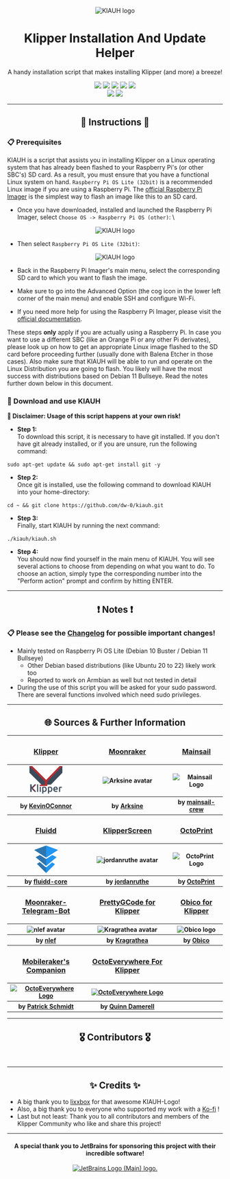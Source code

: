 <p align="center">
  <a>
    <img src="https://raw.githubusercontent.com/dw-0/kiauh/master/resources/screenshots/kiauh.png" alt="KIAUH logo" height="181">
    <h1 align="center">Klipper Installation And Update Helper</h1>
  </a>
</p>

<p align="center">
  A handy installation script that makes installing Klipper (and more) a breeze!
</p>

<p align="center">
  <a><img src="https://img.shields.io/github/license/dw-0/kiauh"></a>
  <a><img src="https://img.shields.io/github/stars/dw-0/kiauh"></a>
  <a><img src="https://img.shields.io/github/forks/dw-0/kiauh"></a>
  <a><img src="https://img.shields.io/github/languages/top/dw-0/kiauh?logo=gnubash&logoColor=white"></a>
  <a><img src="https://img.shields.io/github/v/tag/dw-0/kiauh"></a>
  <br />
  <a><img src="https://img.shields.io/github/last-commit/dw-0/kiauh"></a>
  <a><img src="https://img.shields.io/github/contributors/dw-0/kiauh"></a>
</p>

<hr>

<h2 align="center">
  📄️ Instructions 📄
</h2>

### 📋 Prerequisites
KIAUH is a script that assists you in installing Klipper on a Linux operating system that has
already been flashed to your Raspberry Pi's (or other SBC's) SD card. As a result, you must ensure 
that you have a functional Linux system on hand. `Raspberry Pi OS Lite (32bit)` is a recommended Linux image 
if you are using a Raspberry Pi. The [official Raspberry Pi Imager](https://www.raspberrypi.com/software/) 
is the simplest way to flash an image like this to an SD card.

* Once you have downloaded, installed and launched the Raspberry Pi Imager, 
select `Choose OS -> Raspberry Pi OS (other)`: \
<p align="center">
  <img src="https://raw.githubusercontent.com/dw-0/kiauh/master/resources/screenshots/rpi_imager1.png" alt="KIAUH logo" height="350">
</p>

* Then select `Raspberry Pi OS Lite (32bit)`:
<p align="center">
  <img src="https://raw.githubusercontent.com/dw-0/kiauh/master/resources/screenshots/rpi_imager2.png" alt="KIAUH logo" height="350">
</p>

* Back in the Raspberry Pi Imager's main menu, select the corresponding SD card to which 
you want to flash the image.

* Make sure to go into the Advanced Option (the cog icon in the lower left corner of the main menu)
and enable SSH and configure Wi-Fi.

* If you need more help for using the Raspberry Pi Imager, please visit the [official documentation](https://www.raspberrypi.com/documentation/computers/getting-started.html).

These steps **only** apply if you are actually using a Raspberry Pi. In case you want 
to use a different SBC (like an Orange Pi or any other Pi derivates), please look up on how to get an appropriate Linux image flashed 
to the SD card before proceeding further (usually done with Balena Etcher in those cases). Also make sure that KIAUH will be able to run 
and operate on the Linux Distribution you are going to flash. You likely will have the most success with
distributions based on Debian 11 Bullseye. Read the notes further down below in this document.

### 💾 Download and use KIAUH
**📢 Disclaimer: Usage of this script happens at your own risk!**

* **Step 1:** \
To download this script, it is necessary to have git installed. If you don't have git already installed, or if you are unsure, run the following command:
```shell
sudo apt-get update && sudo apt-get install git -y
```

* **Step 2:** \
Once git is installed, use the following command to download KIAUH into your home-directory:

```shell
cd ~ && git clone https://github.com/dw-0/kiauh.git
```

* **Step 3:** \
Finally, start KIAUH by running the next command:

```shell
./kiauh/kiauh.sh
```

* **Step 4:** \
You should now find yourself in the main menu of KIAUH. You will see several actions to choose from depending 
on what you want to do. To choose an action, simply type the corresponding number into the "Perform action" 
prompt and confirm by hitting ENTER.

<hr>

<h2 align="center">❗ Notes ❗</h2>

### **📋 Please see the [Changelog](docs/changelog.md) for possible important changes!**

- Mainly tested on Raspberry Pi OS Lite (Debian 10 Buster / Debian 11 Bullseye)
    - Other Debian based distributions (like Ubuntu 20 to 22) likely work too
    - Reported to work on Armbian as well but not tested in detail
- During the use of this script you will be asked for your sudo password. There are several functions involved which need sudo privileges.

<hr>

<h2 align="center">🌐 Sources & Further Information</h2>

<table>
<tr>
<th><h3><a href="https://github.com/Klipper3d/klipper">Klipper</a></h3></th>
<th><h3><a href="https://github.com/Arksine/moonraker">Moonraker</a></h3></th>
<th><h3><a href="https://github.com/mainsail-crew/mainsail">Mainsail</a></h3></th>
</tr>
<tr>
<th><img src="https://raw.githubusercontent.com/Klipper3d/klipper/master/docs/img/klipper-logo.png" alt="Klipper Logo" height="64"></th>
<th><img src="https://avatars.githubusercontent.com/u/9563098?v=4" alt="Arksine avatar" height="64"></th>
<th><img src="https://raw.githubusercontent.com/mainsail-crew/docs/master/assets/img/logo.png" alt="Mainsail Logo" height="64"></th>
</tr>
<tr>
<th>by <a href="https://github.com/KevinOConnor">KevinOConnor</a></th>
<th>by <a href="https://github.com/Arksine">Arksine</a></th>
<th>by <a href="https://github.com/mainsail-crew">mainsail-crew</a></th>
</tr>
<tr>
<th><h3><a href="https://github.com/fluidd-core/fluidd">Fluidd</a></h3></th>
<th><h3><a href="https://github.com/jordanruthe/KlipperScreen">KlipperScreen</a></h3></th>
<th><h3><a href="https://github.com/OctoPrint/OctoPrint">OctoPrint</a></h3></th>
</tr>
<tr>
<th><img src="https://raw.githubusercontent.com/fluidd-core/fluidd/master/docs/assets/images/logo.svg" alt="Fluidd Logo" height="64"></th>
<th><img src="https://avatars.githubusercontent.com/u/31575189?v=4" alt="jordanruthe avatar" height="64"></th>
<th><img src="https://camo.githubusercontent.com/627be7fc67195b626b298af9b9677d7c58e698c67305e54324cffbe06130d4a4/68747470733a2f2f6f63746f7072696e742e6f72672f6173736574732f696d672f6c6f676f2e706e67" alt="OctoPrint Logo" height="64"></th>
</tr>
<tr>
<th>by <a href="https://github.com/fluidd-core">fluidd-core</a></th>
<th>by <a href="https://github.com/jordanruthe">jordanruthe</a></th>
<th>by <a href="https://github.com/OctoPrint">OctoPrint</a></th>
</tr>

<tr>
<th><h3><a href="https://github.com/nlef/moonraker-telegram-bot">Moonraker-Telegram-Bot</a></h3></th>
<th><h3><a href="https://github.com/Kragrathea/pgcode">PrettyGCode for Klipper</a></h3></th>
<th><h3><a href="https://github.com/TheSpaghettiDetective/moonraker-obico">Obico for Klipper</a></h3></th>
</tr>

<tr>
<th><img src="https://avatars.githubusercontent.com/u/52351624?v=4" alt="nlef avatar" height="64"></th>
<th><img src="https://avatars.githubusercontent.com/u/5917231?v=4" alt="Kragrathea avatar" height="64"></th>
<th><img src="https://avatars.githubusercontent.com/u/46323662?s=200&v=4" alt="Obico logo" height="64"></th>
</tr>

<tr>
<th>by <a href="https://github.com/nlef">nlef</a></th>
<th>by <a href="https://github.com/Kragrathea">Kragrathea</a></th>
<th>by <a href="https://github.com/TheSpaghettiDetective">Obico</a></th>
</tr>

<tr>
<th><h3><a href="https://github.com/Clon1998/mobileraker_companion">Mobileraker's Companion</a></h3></th>
<th><h3><a href="https://octoeverywhere.com/?source=kiauh_readme">OctoEverywhere For Klipper</a></h3></th>
<th><h3></h3></th>
</tr>

<tr>
<th><a href="https://github.com/Clon1998/mobileraker_companion"><img src="https://raw.githubusercontent.com/Clon1998/mobileraker/master/assets/icon/mr_appicon.png" alt="OctoEverywhere Logo" height="64"></a></th>
<th><a href="https://octoeverywhere.com/?source=kiauh_readme"><img src="https://octoeverywhere.com/img/logo.svg" alt="OctoEverywhere Logo" height="64"></a></th>
<th></th>
</tr>

<tr>
<th>by <a href="https://github.com/Clon1998">Patrick Schmidt</a></th>
<th>by <a href="https://github.com/QuinnDamerell">Quinn Damerell</a></th>
<th></th>
</tr>


</table>

<hr>

<h2 align="center">🎖️ Contributors 🎖️</h2>

<div align="center">
  <a href="https://github.com/dw-0/kiauh/graphs/contributors">
    <img src="https://contrib.rocks/image?repo=dw-0/kiauh" alt=""/>
  </a>
</div>

<hr>

<h2 align="center">✨ Credits ✨</h2>

* A big thank you to [lixxbox](https://github.com/lixxbox) for that awesome KIAUH-Logo!
* Also, a big thank you to everyone who supported my work with a [Ko-fi](https://ko-fi.com/dw__0) !
* Last but not least: Thank you to all contributors and members of the Klipper Community who like and share this project!

<hr>

<h4 align="center">A special thank you to JetBrains for sponsoring this project with their incredible software!</h4>
<p align="center">
  <a href="https://www.jetbrains.com/community/opensource/#support" target="_blank">
    <img src="https://resources.jetbrains.com/storage/products/company/brand/logos/jb_beam.png" alt="JetBrains Logo (Main) logo." height="128">
  </a>
</p>
